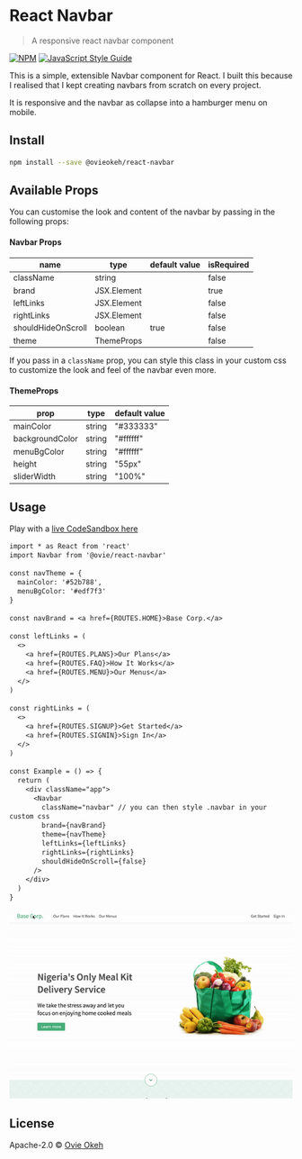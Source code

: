 # React Navbar

> A responsive react navbar component

[![NPM](https://img.shields.io/npm/v/react-navbar.svg)](https://www.npmjs.com/package/react-navbar) [![JavaScript Style Guide](https://img.shields.io/badge/code_style-standard-brightgreen.svg)](https://standardjs.com)

This is a simple, extensible Navbar component for React. I built this because I realised that I kept creating navbars from scratch on every project.

It is responsive and the navbar as collapse into a hamburger menu on mobile.

## Install

```bash
npm install --save @ovieokeh/react-navbar
```

## Available Props

You can customise the look and content of the navbar by passing in the following props:

#### Navbar Props

| name               | type        | default value | isRequired |
| ------------------ | ----------- | ------------- | ---------- |
| className          | string      |               | false      |
| brand              | JSX.Element |               | true       |
| leftLinks          | JSX.Element |               | false      |
| rightLinks         | JSX.Element |               | false      |
| shouldHideOnScroll | boolean     | true          | false      |
| theme              | ThemeProps  |               | false      |

If you pass in a `className` prop, you can style this class in your custom css to customize the look and feel of the navbar even more.

#### ThemeProps

| prop            | type   | default value |
| --------------- | ------ | ------------- |
| mainColor       | string | "#333333"     |
| backgroundColor | string | "#ffffff"     |
| menuBgColor     | string | "#ffffff"     |
| height          | string | "55px"        |
| sliderWidth     | string | "100%"        |

## Usage

Play with a [live CodeSandbox here](https://codesandbox.io/s/react-navbar-demo-gm15y)

```tsx
import * as React from 'react'
import Navbar from '@ovie/react-navbar'

const navTheme = {
  mainColor: '#52b788',
  menuBgColor: '#edf7f3'
}

const navBrand = <a href={ROUTES.HOME}>Base Corp.</a>

const leftLinks = (
  <>
    <a href={ROUTES.PLANS}>Our Plans</a>
    <a href={ROUTES.FAQ}>How It Works</a>
    <a href={ROUTES.MENU}>Our Menus</a>
  </>
)

const rightLinks = (
  <>
    <a href={ROUTES.SIGNUP}>Get Started</a>
    <a href={ROUTES.SIGNIN}>Sign In</a>
  </>
)

const Example = () => {
  return (
    <div className="app">
      <Navbar
        className="navbar" // you can then style .navbar in your custom css
        brand={navBrand}
        theme={navTheme}
        leftLinks={leftLinks}
        rightLinks={rightLinks}
        shouldHideOnScroll={false}
      />
    </div>
  )
}
```

![Example](example-demo.gif)

## License

Apache-2.0 © [Ovie Okeh](https://github.com/ovieokeh)
